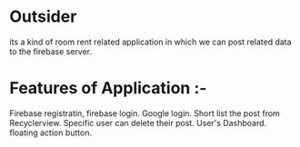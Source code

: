 # Outsider
its a kind of room rent related application in which we can post related data to the firebase server.
# Features of Application :-
Firebase registratin, firebase login.
Google login.
Short list the post from Recyclerview.
Specific user can delete their post.
User's Dashboard.
floating action button.
